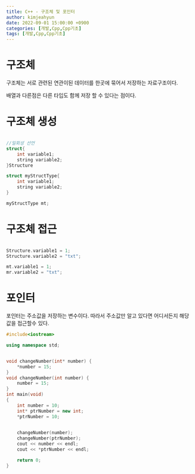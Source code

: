 ```yaml
---
title: C++ - 구조체 및 포인터
author: kimjeahyun
date: 2022-09-01 15:00:00 +0900
categories: [개발,Cpp,Cpp기초]
tags: [개발,Cpp,Cpp기초]
---
```


# 구조체


구조체는 서로 관련된 연관이된 데이터를 한곳에 묶어서 저장하는 자료구조이다.

배열과 다른점은 다른 타입도 함께 저장 할 수 있다는 점이다.

# 구조체 생성

```cpp

//일회성 선언
struct{
	int variable1;
	string variable2;
}Structure

struct myStructType{
	int variable1;
	string variable2;
}

myStructType mt;

```

# 구조체 접근

```cpp

Structure.variable1 = 1;
Structure.variable2 = "txt";

mt.variable1 = 1;
mr.variable2 = "txt";

```


# 포인터

포인터는 주소값을 저장하는 변수이다.
따라서 주소값만 알고 있다면 어디서든지 해당 값을 접근할수 있다.

```cpp
#include<iostream>

using namespace std;


void changeNumber(int* number) {
	*number = 15;
}
void changeNumber(int number) {
	number = 15;
}
int main(void)
{
	int number = 10;
	int* ptrNumber = new int;
	*ptrNumber = 10;

	
	changeNumber(number);
	changeNumber(ptrNumber);
	cout << number << endl;
	cout << *ptrNumber << endl;

	return 0;
}
```